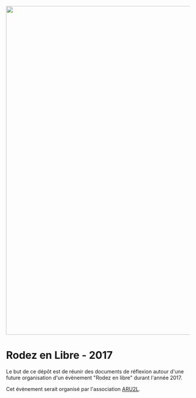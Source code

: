 <img src="https://github.com/aru2l/rodez-libre-2017/blob/master/assets/img/rodez.png" width="900" />

# Rodez en Libre - 2017

Le but de ce dépôt est de réunir des documents de réflexion autour d'une future organisation d'un évènement "Rodez en libre" durant l'année 2017.

Cet évènement serait organisé par l'association [ARU2L](http://aru2l.org).
